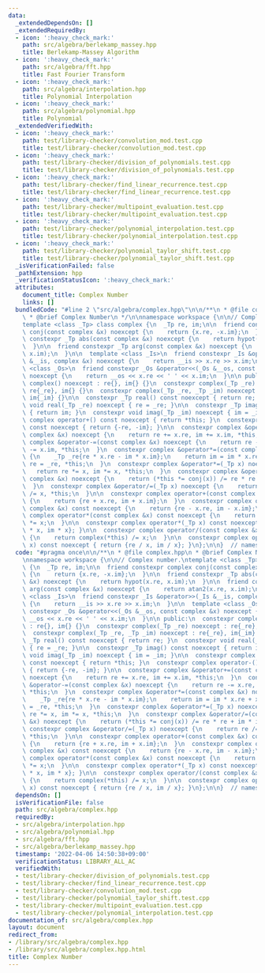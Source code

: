 ```yaml
---
data:
  _extendedDependsOn: []
  _extendedRequiredBy:
  - icon: ':heavy_check_mark:'
    path: src/algebra/berlekamp_massey.hpp
    title: Berlekamp-Massey Algorithm
  - icon: ':heavy_check_mark:'
    path: src/algebra/fft.hpp
    title: Fast Fourier Transform
  - icon: ':heavy_check_mark:'
    path: src/algebra/interpolation.hpp
    title: Polynomial Interpolation
  - icon: ':heavy_check_mark:'
    path: src/algebra/polynomial.hpp
    title: Polynomial
  _extendedVerifiedWith:
  - icon: ':heavy_check_mark:'
    path: test/library-checker/convolution_mod.test.cpp
    title: test/library-checker/convolution_mod.test.cpp
  - icon: ':heavy_check_mark:'
    path: test/library-checker/division_of_polynomials.test.cpp
    title: test/library-checker/division_of_polynomials.test.cpp
  - icon: ':heavy_check_mark:'
    path: test/library-checker/find_linear_recurrence.test.cpp
    title: test/library-checker/find_linear_recurrence.test.cpp
  - icon: ':heavy_check_mark:'
    path: test/library-checker/multipoint_evaluation.test.cpp
    title: test/library-checker/multipoint_evaluation.test.cpp
  - icon: ':heavy_check_mark:'
    path: test/library-checker/polynomial_interpolation.test.cpp
    title: test/library-checker/polynomial_interpolation.test.cpp
  - icon: ':heavy_check_mark:'
    path: test/library-checker/polynomial_taylor_shift.test.cpp
    title: test/library-checker/polynomial_taylor_shift.test.cpp
  _isVerificationFailed: false
  _pathExtension: hpp
  _verificationStatusIcon: ':heavy_check_mark:'
  attributes:
    document_title: Complex Number
    links: []
  bundledCode: "#line 2 \"src/algebra/complex.hpp\"\n\n/**\n * @file complex.hpp\n\
    \ * @brief Complex Number\n */\n\nnamespace workspace {\n\n// Complex number.\n\
    template <class _Tp> class complex {\n  _Tp re, im;\n\n  friend constexpr complex\
    \ conj(const complex &x) noexcept {\n    return {x.re, -x.im};\n  }\n\n  friend\
    \ constexpr _Tp abs(const complex &x) noexcept {\n    return hypot(x.re, x.im);\n\
    \  }\n\n  friend constexpr _Tp arg(const complex &x) noexcept {\n    return atan2(x.re,\
    \ x.im);\n  }\n\n  template <class _Is>\n  friend constexpr _Is &operator>>(_Is\
    \ &__is, complex &x) noexcept {\n    return __is >> x.re >> x.im;\n  }\n\n  template\
    \ <class _Os>\n  friend constexpr _Os &operator<<(_Os &__os, const complex &x)\
    \ noexcept {\n    return __os << x.re << ' ' << x.im;\n  }\n\n public:\n  constexpr\
    \ complex() noexcept : re{}, im{} {}\n  constexpr complex(_Tp _re) noexcept :\
    \ re{_re}, im{} {}\n  constexpr complex(_Tp _re, _Tp _im) noexcept : re{_re},\
    \ im{_im} {}\n\n  constexpr _Tp real() const noexcept { return re; }\n  constexpr\
    \ void real(_Tp _re) noexcept { re = _re; }\n\n  constexpr _Tp imag() const noexcept\
    \ { return im; }\n  constexpr void imag(_Tp _im) noexcept { im = _im; }\n\n  constexpr\
    \ complex operator+() const noexcept { return *this; }\n  constexpr complex operator-()\
    \ const noexcept { return {-re, -im}; }\n\n  constexpr complex &operator+=(const\
    \ complex &x) noexcept {\n    return re += x.re, im += x.im, *this;\n  }\n  constexpr\
    \ complex &operator-=(const complex &x) noexcept {\n    return re -= x.re, im\
    \ -= x.im, *this;\n  }\n  constexpr complex &operator*=(const complex &x) noexcept\
    \ {\n    _Tp _re{re * x.re - im * x.im};\n    return im = im * x.re + x.im * re,\
    \ re = _re, *this;\n  }\n  constexpr complex &operator*=(_Tp x) noexcept {\n \
    \   return re *= x, im *= x, *this;\n  }\n  constexpr complex &operator/=(const\
    \ complex &x) noexcept {\n    return (*this *= conj(x)) /= re * re + im * im;\n\
    \  }\n  constexpr complex &operator/=(_Tp x) noexcept {\n    return re /= x, im\
    \ /= x, *this;\n  }\n\n  constexpr complex operator+(const complex &x) const noexcept\
    \ {\n    return {re + x.re, im + x.im};\n  }\n  constexpr complex operator-(const\
    \ complex &x) const noexcept {\n    return {re - x.re, im - x.im};\n  }\n\n  constexpr\
    \ complex operator*(const complex &x) const noexcept {\n    return complex(*this)\
    \ *= x;\n  }\n\n  constexpr complex operator*(_Tp x) const noexcept { return {re\
    \ * x, im * x}; }\n\n  constexpr complex operator/(const complex &x) const noexcept\
    \ {\n    return complex(*this) /= x;\n  }\n\n  constexpr complex operator/(_Tp\
    \ x) const noexcept { return {re / x, im / x}; }\n};\n\n}  // namespace workspace\n"
  code: "#pragma once\n\n/**\n * @file complex.hpp\n * @brief Complex Number\n */\n\
    \nnamespace workspace {\n\n// Complex number.\ntemplate <class _Tp> class complex\
    \ {\n  _Tp re, im;\n\n  friend constexpr complex conj(const complex &x) noexcept\
    \ {\n    return {x.re, -x.im};\n  }\n\n  friend constexpr _Tp abs(const complex\
    \ &x) noexcept {\n    return hypot(x.re, x.im);\n  }\n\n  friend constexpr _Tp\
    \ arg(const complex &x) noexcept {\n    return atan2(x.re, x.im);\n  }\n\n  template\
    \ <class _Is>\n  friend constexpr _Is &operator>>(_Is &__is, complex &x) noexcept\
    \ {\n    return __is >> x.re >> x.im;\n  }\n\n  template <class _Os>\n  friend\
    \ constexpr _Os &operator<<(_Os &__os, const complex &x) noexcept {\n    return\
    \ __os << x.re << ' ' << x.im;\n  }\n\n public:\n  constexpr complex() noexcept\
    \ : re{}, im{} {}\n  constexpr complex(_Tp _re) noexcept : re{_re}, im{} {}\n\
    \  constexpr complex(_Tp _re, _Tp _im) noexcept : re{_re}, im{_im} {}\n\n  constexpr\
    \ _Tp real() const noexcept { return re; }\n  constexpr void real(_Tp _re) noexcept\
    \ { re = _re; }\n\n  constexpr _Tp imag() const noexcept { return im; }\n  constexpr\
    \ void imag(_Tp _im) noexcept { im = _im; }\n\n  constexpr complex operator+()\
    \ const noexcept { return *this; }\n  constexpr complex operator-() const noexcept\
    \ { return {-re, -im}; }\n\n  constexpr complex &operator+=(const complex &x)\
    \ noexcept {\n    return re += x.re, im += x.im, *this;\n  }\n  constexpr complex\
    \ &operator-=(const complex &x) noexcept {\n    return re -= x.re, im -= x.im,\
    \ *this;\n  }\n  constexpr complex &operator*=(const complex &x) noexcept {\n\
    \    _Tp _re{re * x.re - im * x.im};\n    return im = im * x.re + x.im * re, re\
    \ = _re, *this;\n  }\n  constexpr complex &operator*=(_Tp x) noexcept {\n    return\
    \ re *= x, im *= x, *this;\n  }\n  constexpr complex &operator/=(const complex\
    \ &x) noexcept {\n    return (*this *= conj(x)) /= re * re + im * im;\n  }\n \
    \ constexpr complex &operator/=(_Tp x) noexcept {\n    return re /= x, im /= x,\
    \ *this;\n  }\n\n  constexpr complex operator+(const complex &x) const noexcept\
    \ {\n    return {re + x.re, im + x.im};\n  }\n  constexpr complex operator-(const\
    \ complex &x) const noexcept {\n    return {re - x.re, im - x.im};\n  }\n\n  constexpr\
    \ complex operator*(const complex &x) const noexcept {\n    return complex(*this)\
    \ *= x;\n  }\n\n  constexpr complex operator*(_Tp x) const noexcept { return {re\
    \ * x, im * x}; }\n\n  constexpr complex operator/(const complex &x) const noexcept\
    \ {\n    return complex(*this) /= x;\n  }\n\n  constexpr complex operator/(_Tp\
    \ x) const noexcept { return {re / x, im / x}; }\n};\n\n}  // namespace workspace\n"
  dependsOn: []
  isVerificationFile: false
  path: src/algebra/complex.hpp
  requiredBy:
  - src/algebra/interpolation.hpp
  - src/algebra/polynomial.hpp
  - src/algebra/fft.hpp
  - src/algebra/berlekamp_massey.hpp
  timestamp: '2022-04-06 14:50:38+09:00'
  verificationStatus: LIBRARY_ALL_AC
  verifiedWith:
  - test/library-checker/division_of_polynomials.test.cpp
  - test/library-checker/find_linear_recurrence.test.cpp
  - test/library-checker/convolution_mod.test.cpp
  - test/library-checker/polynomial_taylor_shift.test.cpp
  - test/library-checker/multipoint_evaluation.test.cpp
  - test/library-checker/polynomial_interpolation.test.cpp
documentation_of: src/algebra/complex.hpp
layout: document
redirect_from:
- /library/src/algebra/complex.hpp
- /library/src/algebra/complex.hpp.html
title: Complex Number
---
```

